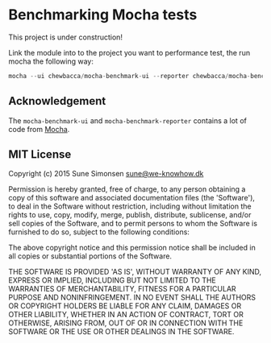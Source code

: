 # Benchmarking Mocha tests

This project is under construction!

Link the module into to the project you want to performance test, the run mocha
the following way:

```js
mocha --ui chewbacca/mocha-benchmark-ui --reporter chewbacca/mocha-benchmark-reporter test/benchmark.spec.js
```

## Acknowledgement

The `mocha-benchmark-ui` and `mocha-benchmark-reporter` contains a lot of code
from [Mocha](http://mochajs.org/).

## MIT License

Copyright (c) 2015 Sune Simonsen <sune@we-knowhow.dk>

Permission is hereby granted, free of charge, to any person obtaining
a copy of this software and associated documentation files (the
'Software'), to deal in the Software without restriction, including
without limitation the rights to use, copy, modify, merge, publish,
distribute, sublicense, and/or sell copies of the Software, and to
permit persons to whom the Software is furnished to do so, subject to
the following conditions:

The above copyright notice and this permission notice shall be
included in all copies or substantial portions of the Software.

THE SOFTWARE IS PROVIDED 'AS IS', WITHOUT WARRANTY OF ANY KIND,
EXPRESS OR IMPLIED, INCLUDING BUT NOT LIMITED TO THE WARRANTIES OF
MERCHANTABILITY, FITNESS FOR A PARTICULAR PURPOSE AND
NONINFRINGEMENT. IN NO EVENT SHALL THE AUTHORS OR COPYRIGHT HOLDERS BE
LIABLE FOR ANY CLAIM, DAMAGES OR OTHER LIABILITY, WHETHER IN AN ACTION
OF CONTRACT, TORT OR OTHERWISE, ARISING FROM, OUT OF OR IN CONNECTION
WITH THE SOFTWARE OR THE USE OR OTHER DEALINGS IN THE SOFTWARE.
